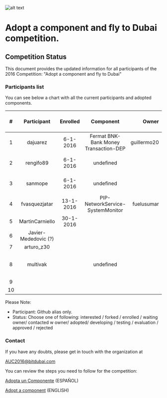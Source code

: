 ![alt text](https://github.com/bitDubai/media-kit/blob/master/Readme%20Image/Fermat%20Logotype/Fermat_Logo_3D.png "Fermat Logo")

# Adopt a component and fly to Dubai competition.

## Competition Status
This document provides the updated information for all participants of the 2016 Competition: "Adopt a component and fly to Dubai"

### Participants list

You can see below a chart with all the current participants and adopted components. 

| # | Participant | Enrolled |  Component | Owner | Status | Comments | Score | Amount Collected [USD] |
|:---:|:---:|:---:|:---:|---:|:---:|:---:|:---:|:---:|
|1|dajuarez|6-1-2016| Fermat BNK-Bank Money Transaction-DEP | guillermo20 |adopted||||
|2|rengifo89|6-1-2016| undefined | |initial contact only |isue #8|||
|3|sanmope|6-1-2016 | undefined | | initial contact only |isue #9|||
|4|fvasquezjatar|13-1-2016 |PIP-NetworkService-SystemMonitor |fuelusumar| contacted | component not ready yet|||
|5|MartinCarniello |30-1-2016| | | |martincarniello@gmail.com|||
|6|Javier-Mededovic (?) | | | | |mededovic_543@yahoo.com.ar|||
|7|arturo_z30| | | | |issue#1 27-12-2015 empty|||
|8|multivak| |undefined | | repor forked - not enrolled | issue #10 6-1-2016|||
|9| | | | | ||||
|10| | | | | ||||


Please Note: 
* Participant: Github alias only.
* Status: Choose one of following:  interested / forked / enrolled / waiting owner/ contacted w owner/ adopted/ developing / testing / evaluation / approved / rejected 


### Contact	
If you have any doubts, please get in touch with the organization at

AUC2016@bitdubai.com

You can review the steps you need to follow for the competition:

[Adopta un Componente](http://bitdubai.com/wp/adopta-un-componente) (ESPAÑOL)

[Adopt a component](http://bitdubai.com/wp/adopt-a-component) (ENGLISH)


